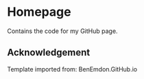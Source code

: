 # Homepage

Contains the code for my GitHub page.

## Acknowledgement

Template imported from: BenEmdon.GitHub.io
